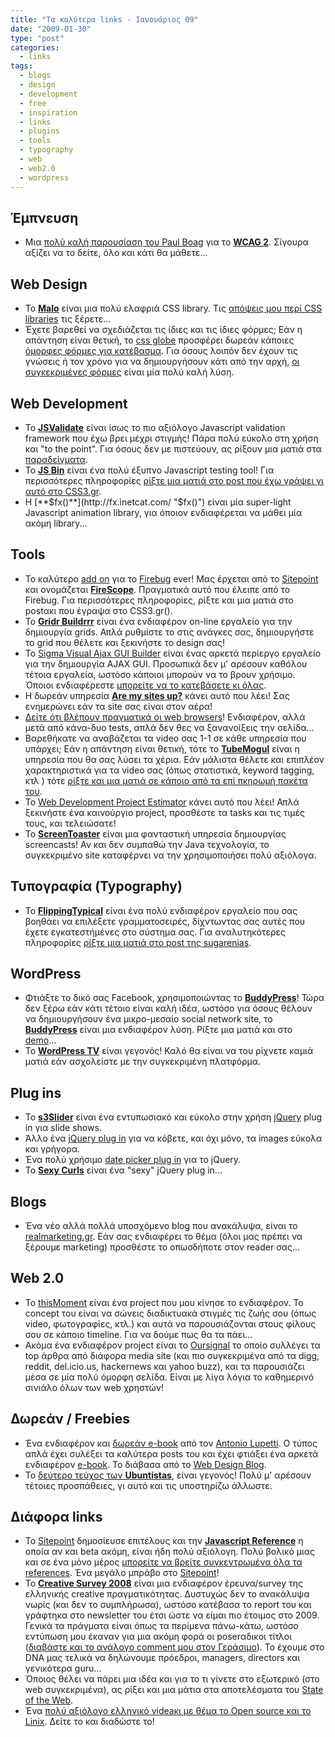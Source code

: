 ```yaml
---
title: "Τα καλύτερα links - Ιανουάριος 09"
date: "2009-01-30"
type: "post"
categories:
  - links
tags:
  - blogs
  - design
  - development
  - free
  - inspiration
  - links
  - plugins
  - tools
  - typography
  - web
  - web2.0
  - wordpress
---
```


## Έμπνευση

- Μια [πολύ καλή παρουσίαση του Paul Boag](http://boagworld.com/accessibility/video_introduction_to_wcag_2/ "Video: Introduction to WCAG 2") για το [**WCAG 2**](http://www.w3.org/TR/WCAG20/ "Web Content Accessibility Guidelines (WCAG) 2.0"). Σίγουρα αξίζει να το δείτε, όλο και κάτι θα μάθετε...

## Web Design

- Το [**Malo**](http://code.google.com/p/malo/ "Malo css library") είναι μια πολύ ελαφριά CSS library. Τις [απόψεις μου περί CSS libraries](http://www.tsevdos.com/2008/09/22/css-frameworks-good-or-evil/ "CSS frameworks : Αξίζουν ή όχι") τις ξέρετε...
- Έχετε βαρεθεί να σχεδιάζεται τις ίδιες και τις ίδιες φόρμες; Εάν η απάντηση είναι θετική, το [css globe](http://cssglobe.com/ "css globe site") προσφέρει δωρεάν κάποιες [όμορφες φόρμες για κατέβασμα](http://cssglobe.com/collections/forms/ "CSSG Collections: Web Forms"). Για όσους λοιπόν δεν έχουν τις γνώσεις ή τον χρόνο για να δημιουργήσουν κάτι από την αρχή, [οι συγκεκριμένες φόρμες](http://cssglobe.com/collections/forms/ "CSSG Collections: Web Forms") είναι μία πολύ καλή λύση.

## Web Development

- Το [ **JSValidate**](http://www.jsvalidate.com/ "JSValidate") είναι ίσως το πιο αξιόλογο Javascript validation framework που έχω βρει μέχρι στιγμής! Πάρα πολύ εύκολο στη χρήση και "to the point". Για όσους δεν με πιστεύουν, ας ρίξουν μια ματιά στα [παραδείγματα](http://www.jsvalidate.com/demo/ "JSValidate examples").
- Το [**JS Bin**](http://jsbin.com/ "JS Bin site") είναι ένα πολύ έξυπνο Javascript testing tool! Για περισσότερες πληροφορίες [ρίξτε μια ματιά στο post που έχω γράψει γι αυτό στο CSS3.gr](http://css3.gr/blog/post/js-bin-javascript-debugging-tool/ "JS Bin - Collaborative JavaScript Debugging").
- H [**$fx()**](http://fx.inetcat.com/ "$fx()") είναι μία super-light Javascript animation library, για όποιον ενδιαφέρεται να μάθει μία ακόμη library...

## Tools

- Το καλύτερο [add on](http://tools.sitepoint.com/firescope/ "FireScope") για το [Firebug](http://getfirebug.com/ "Firebug") ever! Μας έρχεται από το [Sitepoint](http://www.sitepoint.com/ "Sitepoint") και ονομάζεται [**FireScope**](http://tools.sitepoint.com/firescope/ "FireScope"). Πραγματικά αυτό που έλειπε από το Firebug. Για περισσότερες πληροφορίες, ρίξτε και μια ματιά στο postακι που έγραψα στο CSS3.gr().
- Το [**Gridr Buildrrr**](http://gridr.atomeye.com/ "Gridr Buildrrr") είναι ένα ενδιαφέρον on-line εργαλείο για την δημιουργία grids. Απλά ρυθμίστε το στις ανάγκες σας, δημιουργήστε το grid που θέλετε και ξεκινήστε το design σας!
- Το [Sigma Visual Ajax GUI Builder](http://www.sigmawidgets.com/products/sigma_visual/VisualJS/ "Sigma Visual AJAX GUI Builder") είναι ένας αρκετά περίεργο εργαλείο για την δημιουργία AJAX GUI. Προσωπικά δεν μ' αρέσουν καθόλου τέτοια εργαλεία, ωστόσο κάποιοι μπορούν να το βρουν χρήσιμο. Όποιοι ενδιαφέρεστε [μπορείτε να το κατεβάσετε κι όλας](http://www.sigmawidgets.com/download.html "Sigma Visual Ajax Builder Download").
- Η δωρεάν υπηρεσία [**Are my sites up?**](http://aremysitesup.com/login "Are my sites up?") κάνει αυτό που λέει! Σας ενημερώνει εάν τα site σας είναι στον αέρα!
- [Δείτε ότι βλέπουν πραγματικά οι web browsers](http://selector-shell.appspot.com/ "CSS Selector Shell")! Ενδιαφέρον, αλλά μετά από κάνα-δυο tests, απλά δεν θες να ξανανοίξεις την σελίδα...
- Βαρεθήκατε να αναβάζεται τα video σας 1-1 σε κάθε υπηρεσία που υπάρχει; Εάν η απάντηση είναι θετική, τότε το [**TubeMogul**](http://www.tubemogul.com/ "TubeMogul") είναι η υπηρεσία που θα σας λύσει τα χέρια. Εάν μάλιστα θέλετε και επιπλέον χαρακτηριστικά για τα video σας (όπως στατιστικά, keyword tagging, κτλ ) τότε [ρίξτε και μια ματιά σε κάποιο από τα επί πκηρωμή πακέτα του](http://www.tubemogul.com/about/features.php "TubeMogul Features and Product Packages").
- To [Web Development Project Estimator](http://astuteo.com/estimator/ "Web Development Project Estimator") κάνει αυτό που λέει! Απλά ξεκινήστε ένα καινούργιο project, προσθέστε τα tasks και τις τιμές τους, και τελειώσατε!
- Το [**ScreenToaster**](http://www.screentoaster.com/ "ScreenToaster :  Toast your screen") είναι μια φανταστική υπηρεσία δημιουργίας screencasts! Αν και δεν συμπαθώ την Java τεχνολογία, το συγκεκριμένο site καταφέρνει να την χρησιμοποιήσει πολύ αξιόλογα.

## Τυπογραφία (Typography)

- To [**FlippingTypical**](http://flippingtypical.com/ "FlippingTypical") είναι ένα πολύ ενδιαφέρον εργαλείο που σας βοηθάει να επιλέξετε γραμματοσειρές, δίχντωντας σας αυτές που έχετε εγκατεστήμένες στο σύστημα σας. Για αναλυτηκότερες πληροφορίες [ρίξτε μια ματιά στο post της sugarenias](http://css3.gr/blog/post/flippingtypical/ "FlippingTypical: ενδιαφέρον τυπογραφικό εγχείρημα").

## WordPress

- Φτιάξτε το δικό σας Facebook, χρησιμοποιώντας το [**BuddyPress**](http://buddypress.org/ "BuddyPress")! Τώρα δεν ξέρω εάν κάτι τέτοιο είναι καλή ιδέα, ωστόσο για όσους θέλουν να δημιουργήσουν ένα μικρο-μεσαίο social network site, το [**BuddyPress**](http://buddypress.org/ "BuddyPress") είναι μια ενδιαφέρον λύση. Ρίξτε μια ματιά και στο [demo](http://testbp.org/ "BuddyPress demo")...
- To [**WordPress TV**](http://wordpress.tv/ "Wordpress TV") είναι γεγονός! Καλό θα είναι να του ρίχνετε καμιά ματιά εάν ασχολείστε με την συγκεκριμένη πλατφόρμα.

## Plug ins

- Το [**s3Slider**](http://www.serie3.info/s3slider/demonstration.html "s3Slider jQuery plugin") είναι ένα εντυπωσιακό και εύκολο στην χρήση [jQuery](http://jquery.com/ "jQuery site") plug in για slide shows.
- Άλλο ένα [jQuery plug in](http://deepliquid.com/projects/Jcrop/ "Jcrop Image Cropping Plugin") για να κόβετε, και όχι μόνο, τα images εύκολα και γρήγορα.
- Ένα πολύ χρήσιμο [date picker plug in](http://www.filamentgroup.com/lab/date_range_picker_using_jquery_ui_16_and_jquery_ui_css_framework/ "Date Range Picker using jQuery UI 1.6 and jQuery UI CSS Framework") για το jQuery.
- Το [**Sexy Curls**](http://www.elliottkember.com/sexy_curls.html "The Sexy Curls jQuery Plugin!") είναι ένα "sexy" jQuery plug in...

## Blogs

- Ένα νέο αλλά πολλά υποσχόμενο blog που ανακάλυψα, είναι το [realmarketing.gr](http://greekmarketingblog.typepad.com/blog/ "realmarketing.gr"). Εάν σας ενδιαφέρει το θέμα (όλοι μας πρέπει να ξέρουμε marketing) προσθέστε το οπωσδήποτε στον reader σας...

## Web 2.0

- Το [thisMoment](http://www.thismoment.com/ "thisMoment") είναι ένα project που μου κίνησε το ενδιαφέρον. To concept του είναι να σώνεις διαδικτυακά στιγμές τις ζωής σου (όπως video, φωτογραφίες, κτλ.) και αυτά να παρουσιάζονται στους φίλους σου σε κάποιο timeline. Για να δούμε πως θα τα πάει...
- Ακόμα ένα ενδιαφέρον project είναι το [Oursignal](http://www.oursignal.com/ "Oursignal") το οποίο συλλέγει τα top άρθρα από διάφορα media site (και πιο συγκεκριμένα από τα digg, reddit, del.icio.us, hackernews και yahoo buzz), και τα παρουσιάζει μέσα σε μία πολύ όμορφη σελίδα. Είναι με λίγα λόγια το καθημερινό σινιάλο όλων των web χρηστών!

## Δωρεάν / Freebies

- Ένα ενδιαφέρον και [δωρεάν e-book](http://woork.blogspot.com/2009/01/woork-handbook.html "The Woork Handbook") από τον [Antonio Lupetti](http://woork.blogspot.com/ "Antonio Lupetti"). Ο τύπος απλά έχει συλέξει τα καλύτερα posts του και έχει φτιάξει ένα αρκετά ενδιαφέρον [e-book](http://woork.blogspot.com/2009/01/woork-handbook.html "The Woork Handbook"). Το διάβασα από το [Web Design Blog](http://www.webdesignblog.gr/the-woork-handbook/ "To Woork handbook, ένα ενδιαφέρον e-book για κάθε web designer/ developer.").
- Το [δεύτερο τεύχος των **Ubuntistas**](http://ubuntistas.ubuntu-gr.org/index.php/archives/109 "Ubuntistas τεύχος 2ο"), είναι γεγονός! Πολύ μ' αρέσουν τέτοιες προσπάθειες, γι αυτό και τις υποστηρίζω άλλωστε.

## Διάφορα links

- Το [Sitepoint](http://www.sitepoint.com/ "Sitepoint") δημοσίευσε επιτέλους και την [**Javascript Reference**](http://reference.sitepoint.com/javascript "Sitepoint Javascript Reference") η οποία αν και beta ακόμη, είναι ήδη πολύ αξιόλογη. Πολύ βολικό μιας και σε ένα μόνο μέρος [μπορείτε να βρείτε συγκεντρωμένα όλα τα references](http://reference.sitepoint.com/ "SitePoint Reference"). Ένα μεγάλο μπράβο στο [Sitepoint](http://www.sitepoint.com/ "Sitepoint")!
- Το [**Creative Survey 2008**](http://www.creativesurvey.gr/ "Creative Survey 2008, για να μάθουμε ποιοι είμαστε") είναι μια ενδιαφέρον έρευνα/survey της ελληνικής creative πραγματικότητας. Δυστυχώς δεν το ανακάλυψα νωρίς (και δεν το συμπλήρωσα), ωστόσο κατέβασα το report του και γράφτηκα στο newsletter του έτσι ώστε να είμαι πιο έτοιμος στο 2009. Γενικά τα πράγματα είναι όπως τα περίμενα πάνω-κάτω, ωστόσο εντύπωση μου έκαναν για μια ακόμη φορά οι poserαδικοι τίτλοι ([διαβάστε και το ανάλογο comment μου στον Γεράσιμο](http://theportraitofageek.com/blog/?p=305 "Tsevdos comment on Creative Survey 2008")). Το έχουμε στο DNA μας τελικά να δηλώνουμε πρόεδροι, managers, directors και γενικότερα guru...
- Όποιος θέλει να πάρει μια ιδέα και για το τι γίνετε στο εξωτερικό (στο web συγκεκριμένα), ας ρίξει και μια μάτια στα αποτελέσματα του [State of the Web](http://www.webdirections.org/the-state-of-the-web-2008/state-of-the-web-just-the-results/ "State of the Web - just the results").
- Ένα [πολύ αξιόλογο ελληνικό videaκι με θέμα το Open source και το Linix](http://linux.stoblog.gr/?p=136 "Open source and linux video"). Δείτε το και διαδώστε το!
